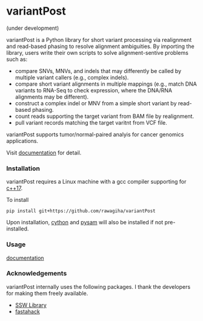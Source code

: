 # variantPost
(under development)

variantPost is a Python library for short variant processing via realignment and read-based phasing to resolve alignment ambiguities.
By importing the library, users write their own scripts to solve alignment-sentive problems such as:
* compare SNVs, MNVs, and indels that may differently be called by multiple variant callers (e.g., complex indels).
* compare short variant alignments in multiple mappings (e.g., match DNA variants to RNA-Seq to check expression, where the DNA/RNA alignments may be different).  
* construct a complex indel or MNV from a simple short variant by read-based phasing.    
* count reads supporting the target variant from BAM file by realignment.
* pull variant records matching the target varitnt from VCF file.

variantPost supports tumor/normal-paired analyis for cancer genomics applications.

Visit [documentation](https://variantpost.readthedocs.io/en/latest/) for detail.

### Installation
variantPost requires a Linux machine with a gcc compiler supporting for [c++17](https://en.cppreference.com/w/cpp/17).

To install
```
pip install git+https://github.com/rawagiha/variantPost
```

Upon installation, [cython](https://cython.org/) and [pysam](https://github.com/pysam-developers)
will also be installed if not pre-installed. 

### Usage
[documentation](https://variantpost.readthedocs.io/en/latest/)

### Acknowledgements
variantPost internally uses the following packages. I thank the developers for making them freely available. 
- [SSW Library](https://github.com/mengyao/Complete-Striped-Smith-Waterman-Library)
- [fastahack](https://github.com/ekg/fastahack)
